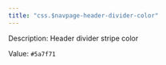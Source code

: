 ```yaml
---
title: "css.$navpage-header-divider-color"
---
```


Description: Header divider stripe color

Value: `#5a7f71`